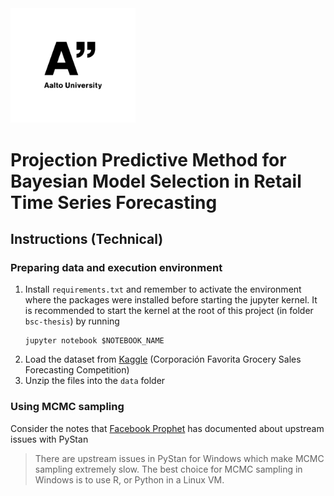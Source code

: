 <img src="assets/aalto_logo_large.png" alt="Aalto University Logo" width="200"/>

# Projection Predictive Method for Bayesian Model Selection in Retail Time Series Forecasting

## Instructions (Technical)
### Preparing data and execution environment
1. Install `requirements.txt` and remember to activate the environment where the packages 
were installed before starting the jupyter kernel. It is recommended to start the kernel at the root of this project (in folder ``bsc-thesis``) by running
    ```commandline 
    jupyter notebook $NOTEBOOK_NAME
    ```
2. Load the dataset from [Kaggle](https://www.kaggle.com/c/favorita-grocery-sales-forecasting/data) 
(Corporación Favorita Grocery Sales Forecasting Competition)
3. Unzip the files into the ``data`` folder


### Using MCMC sampling
Consider the notes that [Facebook Prophet](https://facebook.github.io/prophet/docs/uncertainty_intervals.html)
has documented about upstream issues with PyStan

> There are upstream issues in PyStan for Windows which make MCMC sampling extremely slow. 
> The best choice for MCMC sampling in Windows is to use R, or Python in a Linux VM.